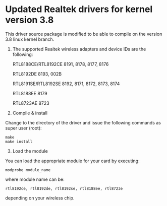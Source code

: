 Updated Realtek drivers for kernel version 3.8
==============================================

This driver source package is modified to be able to compile on the version 3.8 linux kernel branch.

1. The supported Realtek wireless adapters and device IDs are the following:

    RTL8188CE/RTL8192CE		8191, 8178, 8177, 8176
    
    RTL8192DE		    	8193, 002B
    
    RTL8191SE/RTL8192SE		8192, 8171, 8172, 8173, 8174
    
    RTL8188EE			    8179
    
    RTL8723AE		    	8723

2. Compile & install

Change to the directory of the driver and issue the following commands as super user (root):

    make
    make install

3. Load the module

You can load the appropriate module for your card by executing:

    modprobe module_name

where module name can be:

    rtl8192ce, rtl8192de, rtl8192se, rtl8188ee, rtl8723e

depending on your wireless chip.
